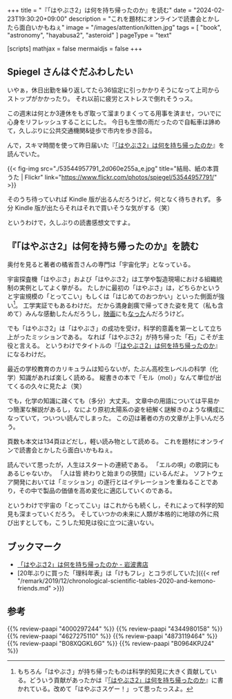 +++
title = "『「はやぶさ2」は何を持ち帰ったのか』を読む"
date =  "2024-02-23T19:30:20+09:00"
description = "これを題材にオンラインで読書会とかしたら面白いかもねぇ"
image = "/images/attention/kitten.jpg"
tags = [ "book", "astronomy", "hayabusa2", "asteroid" ]
pageType = "text"

[scripts]
  mathjax = false
  mermaidjs = false
+++

## Spiegel さんはぐだふわしたい

いやぁ，休日出勤を繰り返してたら36協定に引っかかりそうになって上司からストップがかかったり。
それ以前に疲労とストレスで倒れそうっス。

この週末は何とか3連休をもぎ取って溜まりまくってる用事を済ませ，ついでに心身をリフレッシュすることにした。
今日も生憎の雨だったので自転車は諦めて，久しぶりに公共交通機関&徒歩で市内を歩き回る。

んで，スキマ時間を使って昨日届いた『[「はやぶさ2」は何を持ち帰ったのか]』を読んでいた。

{{< fig-img src="./53544957791_2d060e255a_e.jpg" title="結局、紙の本買うた | Flickr" link="https://www.flickr.com/photos/spiegel/53544957791/" >}}

そのうち待っていれば Kindle 版が出るんだろうけど，何となく待ちきれず。
多分 Kindle 版が出たらそれはそれで買いそうな気がする（笑）

というわけで，久しぶりの読書感想文ですよ。

## 『「はやぶさ2」は何を持ち帰ったのか』を読む

奥付を見ると著者の橘省吾さんの専門は「宇宙化学」となっている。

宇宙探査機「はやぶさ」および「はやぶさ2」は工学や製造現場における組織統制の実例としてよく挙がる。
たしかに最初の「はやぶさ」は，どちらかというと宇宙規模の「とってこい」もしくは「はじめてのおつかい」といった側面が強い[^h1]。
工学実証でもあるわけだ。
だから満身創痍で帰ってきた姿を見て（私も含めて）みんな感動したんだろうし，[映画](https://www.amazon.co.jp/dp/B00FIWD3TK?tag=baldandersinf-22&linkCode=ogi&th=1&psc=1)にも[なった](https://www.amazon.co.jp/dp/B012EOWS0E?tag=baldandersinf-22&linkCode=ogi&th=1&psc=1)んだろうけど。

[^h1]: もちろん「はやぶさ」が持ち帰ったものは科学的知見に大きく貢献している。どういう貢献があったかは『[「はやぶさ2」は何を持ち帰ったのか]』に書かれている。改めて「はやぶさスゲー！」って思ったっスよ。

でも「はやぶさ2」は「はやぶさ」の成功を受け，科学的意義を第一として立ち上がったミッションである。
なれば「はやぶさ2」が持ち帰った「石」こそが主役と言える。
というわけでタイトルの『[「はやぶさ2」は何を持ち帰ったのか]』になるわけだ。

最近の学校教育のカリキュラムは知らないが，たぶん高校生レベルの科学（化学）知識があれば楽しく読める。
縦書きの本で「モル（mol）」なんて単位が出てくるの久々に見たよ（笑）

でも，化学の知識に疎くても（多分）大丈夫。
文章中の用語については平易かつ簡潔な解説があるし，なにより原初太陽系の姿を紐解く謎解きのような構成になっていて，ついつい読んでしまった。
この辺は著者の方の文章が上手いんだろう。

頁数も本文は134頁ほどだし，軽い読み物として読める。
これを題材にオンラインで読書会とかしたら面白いかもねぇ。

読んでいて思ったが，人生はスタートの連続である。
「エルの唄」の歌詞にもあるじゃないか。
「人は皆 終わりと始まりの狭間」にいるんだよ。
ソフトウェア開発においては「ミッション」の遂行とはイテレーションを重ねることであり，その中で製品の価値を高め変化に適応していくのである。

というわけで宇宙の「とってこい」はこれからも続くし，それによって科学的知見も深まっていくだろう。
そしていつかの未来に人類が本格的に地球の外に飛び出すとしても，こうした知見は役に立つに違いない。

## ブックマーク

- [「はやぶさ2」は何を持ち帰ったのか - 岩波書店](https://www.iwanami.co.jp/book/b639909.html)
- [20年ぶりに買った「理科年表」は「けもフレ」とコラボしていた]({{< ref "/remark/2019/12/chronological-scientific-tables-2020-and-kemono-friends.md" >}})

[「はやぶさ2」は何を持ち帰ったのか]: https://www.amazon.co.jp/dp/4000297244?tag=baldandersinf-22&linkCode=ogi&th=1&psc=1 "「はやぶさ２」は何を持ち帰ったのか　リュウグウの石の声を聴く (岩波科学ライブラリー 324) | 橘　省吾 |本 | 通販 | Amazon"

## 参考

{{% review-paapi "4000297244" %}} <!-- 「はやぶさ2」は何を持ち帰ったのか -->
{{% review-paapi "4344980158" %}} <!-- はやぶさ―不死身の探査機と宇宙研の物語 -->
{{% review-paapi "4627275110" %}} <!-- 天体物理学 -->
{{% review-paapi "4873119464" %}} <!-- ユニコーン企業のひみつ -->
{{% review-paapi "B08XQGKL6G" %}} <!-- ぐだふわエブリデー -->
{{% review-paapi "B0964KPJ24" %}} <!-- エルの唄 -->
